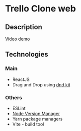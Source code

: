 # Trello Clone web

## Description

[Video demo](https://youtu.be/UEWHVnhfnT0?si=80_zDfLcvJ1S-IS1)

## Technologies

### Main

- ReactJS
- Drag and Drop using [dnd kit](https://dndkit.com/)

### Others

- ESLint
- [Node Version Manager](https://github.com/nvm-sh/nvm)
- Yarn package managers
- Vite - build tool